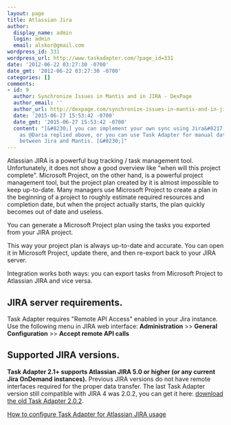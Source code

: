 ```yaml
---
layout: page
title: Atlassian Jira
author:
  display_name: admin
  login: admin
  email: alskor@gmail.com
wordpress_id: 331
wordpress_url: http://www.taskadapter.com/?page_id=331
date: '2012-06-22 03:27:30 -0700'
date_gmt: '2012-06-22 03:27:30 -0700'
categories: []
comments:
- id: 9
  author: Synchronize Issues in Mantis and in JIRA - DexPage
  author_email: ''
  author_url: http://dexpage.com/synchronize-issues-in-mantis-and-in-jira/
  date: '2015-06-27 15:53:42 -0700'
  date_gmt: '2015-06-27 15:53:42 -0700'
  content: "[&#8230;] you can implement your own sync using Jira&#8217;s REST API
    as @Daria replied above, or you can use Task Adapter for manual data synchronization
    between Jira and Mantis. [&#8230;]"
---
```


Atlassian JIRA is a powerful bug tracking / task management tool. Unfortunately, it does not show a good overview like
"when will this project complete".
Microsoft Project, on the other hand, is a powerful project management tool, but the project plan created by it is
almost impossible to keep up-to-date.
Many managers use Microsoft Project to create a plan in the beginning of a project to roughly estimate required
resources and completion date, but when the project actually starts, the plan quickly becomes out of date and useless.

You can generate a Microsoft Project plan using the tasks you exported from your JIRA project.

This way your project plan is always up-to-date and accurate. You can open it in Microsoft Project, update there,
 and then re-export back to your JIRA server.

Integration works both ways: you can export tasks from Microsoft Project to Atlassian JIRA and vice versa.

## JIRA server requirements.

Task Adapter requires "Remote API Access" enabled in your Jira instance. Use the following menu in JIRA web interface:
 **Administration** >> **General Configuration** >> **Accept remote API calls**

## Supported JIRA versions.

**Task Adapter 2.1+ supports Atlassian JIRA 5.0 or higher (or any current Jira OnDemand instances).**
Previous JIRA versions do not have remote interfaces required for the proper data transfer.
The last Task Adapter version still compatible with JIRA 4 was 2.0.2, you can get it here:
<a href="http://www.taskadapter.com/releases/taskadapter-2.0.2.zip">download the old Task Adapter 2.0.2</a>.

<a href="/user-guide/atlassian-jira">How to configure Task Adapter for Atlassian JIRA usage</a>
